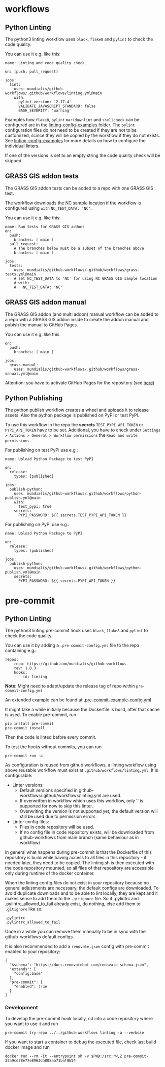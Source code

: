 # workflows

## Python Linting

The python3 linting workflow uses `black`, `flake8` and `pylint` to check the
code quality.

You can use it e.g. like this:

```
name: Linting and code quality check

on: [push, pull_request]

jobs:
  lint:
    uses: mundialis/github-workflows/.github/workflows/linting.yml@main
    with:
      pylint-version: '2.17.4'
      VALIDATE_JAVASCRIPT_STANDARD: false
      BASH_SEVERITY: 'warning'

```

Examples how `flake8`, `pylint` `markdownlint` and `shellcheck` can be configured are in the
[linting-config-examples](linting-config-examples)
folder. The `pylint` configuration files do not need to be created if they
are not to be customized, scince they will be copied by the workflow if they
do not exists. See [linting-config-examples](linting-config-examples/README.md) for more
details on how to configure the individual linters.

If one of the versions is set to an empty string the code quality check will be
skipped.

## GRASS GIS addon tests

The GRASS GIS addon tests can be added to a repo with one GRASS GIS test.

The workflow downloads the NC sample location if the workflow is configured using `with`
`NC_TEST_DATA: 'NC'`.

You can use it e.g. like this:

```
name: Run tests for GRASS GIS addons
on:
  push:
    branches: [ main ]
  pull_request:
    # The branches below must be a subset of the branches above
    branches: [ main ]

jobs:
  tests:
    uses: mundialis/github-workflows/.github/workflows/grass-tests.yml@main
    # set NC_TEST_DATA to 'NC' for using NC GRASS GIS sample location
    # with:
    #   NC_TEST_DATA: 'NC'
```

## GRASS GIS addon manual

The GRASS GIS addon (and multi addon) manual workflow can be added to a repo
with a GRASS GIS addon inside to create the addon manual and pubish the manual
to GitHub Pages.

You can use it e.g. like this:

```
on:
  push:
    branches: [ main ]

jobs:
  grass-manual:
    uses: mundialis/github-workflows/.github/workflows/grass-manual.yml@main
```

Attention: you have to activate GitHub Pages for the repository (see
[here](https://docs.github.com/en/pages/getting-started-with-github-pages/configuring-a-publishing-source-for-your-github-pages-site#publishing-from-a-branch))

## Python Publishing

The python publish workflow creates a wheel and uploads it to release assets.
Also the python package is published on PyPI or test PyPI.

To use this workflow in the repo the **secrets** `TEST_PYPI_API_TOKEN` or
`PYPI_API_TOKEN` have to be set. Additional, you have to check under `Settings > Actions > General > Workflow permissions` the `Read and write permissions`.

For publishing on test PyPI use e.g.:

```
name: Upload Python Package to test PyPI

on:
  release:
    types: [published]

jobs:
  publish-python:
    uses: mundialis/github-workflows/.github/workflows/python-publish.yml@main
    with:
      test_pypi: true
    secrets:
      PYPI_PASSWORD: ${{ secrets.TEST_PYPI_API_TOKEN }}
```

For publishing on PyPI use e.g.:

```
name: Upload Python Package to PyPI

on:
  release:
    types: [published]

jobs:
  publish-python:
    uses: mundialis/github-workflows/.github/workflows/python-publish.yml@main
    secrets:
      PYPI_PASSWORD: ${{ secrets.PYPI_API_TOKEN }}
```

# pre-commit

## Python Linting

The python3 linting pre-commit hook uses `black`, `flake8` and `pylint` to check the
code quality.

You can use it by adding a `.pre-commit-config.yml` file to the repo containing e.g.:

```
repos:
-   repo: https://github.com/mundialis/github-workflows
    rev: 1.0.3
    hooks:
    -   id: linting
```

**Note**: Might need to adapt/update the release tag of repo within `pre-commit-config.yml`

An extended example can be found at [.pre-commit-example-config.yml](.pre-commit-example-config.yml)

It might take a while initially because the Dockerfile is build, after that cache is used.
To enable pre-commit, run

```
pip install pre-commit
pre-commit install
```

Then the code is linted before every commit.

To test the hooks without commits, you can run

```
pre-commit run -a
```

As configuration is reused from github workflows, a linting workflow using above reusable
workflow must exist at `.github/workflows/linting.yml`. It is configurable:

- Linter versions:
  - Default versions specified in github-workflows/.github/workflows/linting.yml are used.
  - If overwritten in workflow which uses this workflow, only '' is supported for now
    to skip this linter.
  - Overwriting the version is not supported yet, the default version
    will still be used due to permission errors.
- Linter config files:
  - Files in code repository will be used.
  - If no config file in code repository exists, will be downloaded from github-workflows
    from main branch (same behaviour as in workflow)

In general what happens during pre-commit is that the Dockerfile of this repository is build
while having access to all files in this repository - if needed later, they need to be copied.
The linting.sh is then executed with the code repository mounted, so all files of that
repository are accessible only during runtime of the docker container.

When the linting config files do not exist in your repository because no general adjustments
are necessary, the default configs are downloaded. To avoid duplicate downloads and to be
able to lint locally, they are kept and it makes sense to add them to the `.gitignore` file.
So if .pylintrc and .pylintrc_allowed_to_fail already exist, do nothing, else add them to
`.gitignore` like so:

```
.pylintrc
.pylintrc_allowed_to_fail
```

Once in a while you can remove them manually to be in sync with the github-workflows default configs.

It is also recommended to add a `renovate.json` config with pre-commit enabled to your repository:

```
{
  "$schema": "https://docs.renovatebot.com/renovate-schema.json",
  "extends": [
    "config:base"
  ],
  "pre-commit": {
    "enabled": true
  }
}
```

### Development

To develop the pre-commit hook locally, cd into a code repository where you want to use it and run

```
pre-commit try-repo ../../github-workflows linting -a --verbose
```

If you want to start a container to debug the executed file, check last build docker image and run

```
docker run --rm -it --entrypoint sh -v $PWD:/src:rw,Z pre-commit-33a9cd78e77e8963da808aa71baf0b54
```
